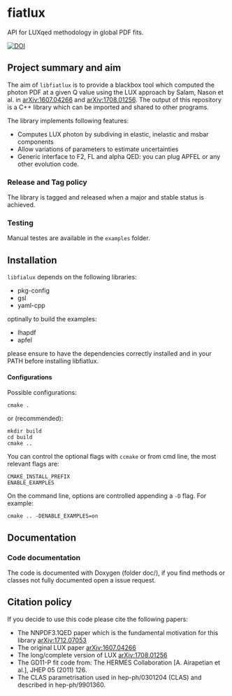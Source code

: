 # fiatlux
API for LUXqed methodology in global PDF fits.

[![DOI](https://zenodo.org/badge/113965474.svg)](https://zenodo.org/badge/latestdoi/113965474)

## Project summary and aim

The aim of `libfiatlux` is to provide a blackbox tool which computed the photon PDF at a given Q value
using the LUX approach by Salam, Nason et al. in [arXiv:1607.04266](https://arxiv.org/abs/1607.04266) and [arXiv:1708.01256](https://arxiv.org/abs/1708.01256). The output of this repository is a C++ library
which can be imported and shared to other programs. 

The library implements following features:
- Computes LUX photon by subdiving in elastic, inelastic and msbar components
- Allow variations of parameters to estimate uncertainties
- Generic interface to F2, FL and alpha QED: you can plug APFEL or any other evolution code.

### Release and Tag policy

The library is tagged and released when a major and stable status is achieved. 

### Testing

Manual testes are available in the `examples` folder.

## Installation

`libfialux` depends on the following libraries:

- pkg-config
- gsl
- yaml-cpp

optinally to build the examples:
- lhapdf
- apfel

please ensure to have the dependencies correctly installed and in your PATH before installing libfiatlux.

#### Configurations

Possible configurations:

```Shell
cmake .

```
or (recommended):

```Shell
mkdir build
cd build
cmake ..

```
You can control the optional flags with `ccmake` or from cmd line, the most relevant flags are:

```Shell
CMAKE_INSTALL_PREFIX
ENABLE_EXAMPLES
```

On the command line, options are controlled appending a `-D` flag. For
example:

```
cmake .. -DENABLE_EXAMPLES=on
```

## Documentation

### Code documentation

The code is documented with Doxygen (folder doc/), if you find methods or classes not fully documented open a issue request.

## Citation policy

If you decide to use this code please cite the following papers:

- The NNPDF3.1QED paper which is the fundamental motivation for this library [arXiv:1712.07053](https://arxiv.org/abs/1712.07053)
- The original LUX paper [arXiv:1607.04266](https://arxiv.org/abs/1607.04266)
- The long/complete version of LUX [arXiv:1708.01256](https://arxiv.org/abs/1708.01256)
- The GD11-P fit code from: The HERMES Collaboration [A. Airapetian et al.], JHEP 05 (2011) 126. 
- The CLAS parametrisation used in hep-ph/0301204 (CLAS) and described in hep-ph/9901360.
